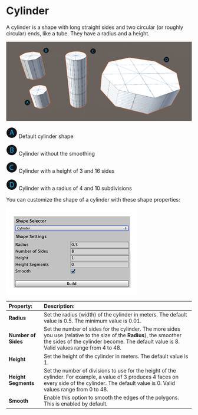 # Cylinder
A cylinder is a shape with long straight sides and two circular (or roughly circular) ends, like a tube. They have a radius and a height.

![Cylinder shapes](images/shape-tool_cylinder.png)

![A](images/LetterCircle_A.png) Default cylinder shape

![B](images/LetterCircle_B.png) Cylinder without the smoothing

![C](images/LetterCircle_C.png) Cylinder with a height of 3 and 16 sides

![D](images/LetterCircle_D.png) Cylinder with a radius of 4 and 10 subdivisions

You can customize the shape of a cylinder with these shape properties:

![Cylinder shape properties](images/shape-tool_cylinder-props.png)


| **Property:** | **Description:** |
|:-- |:-- |
| __Radius__ | Set the radius (width) of the cylinder in meters. The default value is 0.5. The minimum value is 0.01. |
| __Number of Sides__ | Set the number of sides for the cylinder. The more sides you use (relative to the size of the __Radius__), the smoother the sides of the cylinder become. The default value is 8. Valid values range from 4 to 48. |
| __Height__ | Set the height of the cylinder in meters. The default value is 1. |
| __Height Segments__ | Set the number of divisions to use for the height of the cylinder. For example, a value of 3 produces 4 faces on every side of the cylinder. The default value is 0. Valid values range from 0 to 48. |
| __Smooth__ | Enable this option to smooth the edges of the polygons. This is enabled by default. |
